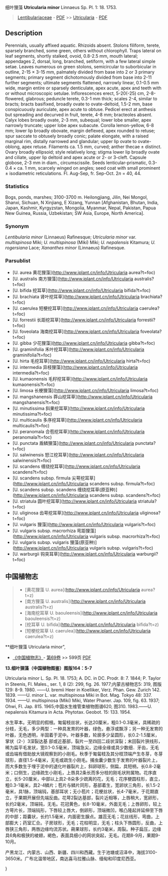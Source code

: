 细叶狸藻 **Utricularia minor** Linnaeus Sp. Pl. 1: 18. 1753.

> [Lentibulariaceae](http://www.iplant.cn/info/Lentibulariaceae?t=foc) - [PDF](http://www.iplant.cn/foc/pdf/Lentibulariaceae.pdf) >> [Utricularia](http://www.iplant.cn/info/Utricularia?t=foc) - [PDF](http://www.iplant.cn/foc/pdf/Utricularia.pdf)

## Description

Perennials, usually affixed aquatic. Rhizoids absent. Stolons filiform, terete, sparsely branched, some green, others without chlorophyll. Traps lateral on leaf segments, shortly stalked, ovoid, 0.8-2.5 mm, mouth lateral; appendages 2, dorsal, long, branched, setiform, with a few lateral simple setae. Leaves numerous on green stolons, semicircular to suborbicular in outline, 2-15 × 3-15 mm, palmately divided from base into 2 or 3 primary segments; primary segment dichotomously divided from base into 2-11 further segments; ultimate segments flattened, narrowly linear, 0.1-0.5 mm wide, margin entire or sparsely denticulate, apex acute, apex and teeth with or without microscopic setulae. Inflorescences erect, 5-20(-25) cm, 2-8-flowered, glabrous; peduncle terete, 0.3-1 mm thick; scales 2-4, similar to bracts; bracts basifixed, broadly ovate to ovate-deltoid, 1.5-2 mm, base conspicuously auriculate, apex acute to obtuse. Pedicel erect at anthesis but spreading and decurved in fruit, terete, 4-8 mm; bracteoles absent. Calyx lobes broadly ovate, 2-3 mm, subequal; lower lobe smaller, apex narrowly truncate; upper lobe apex subacute. Corolla lemon-yellow, 6-8 mm; lower lip broadly obovate, margin deflexed, apex rounded to retuse; spur saccate to obtusely broadly conic; palate elongate, with a raised marginal rim, distally narrowed and glandular; upper lip ovate to ovate-oblong, apex retuse. Filaments ca. 1.5 mm, curved; anther thecae ± distinct. Ovary broadly ellipsoid; style relatively long; stigma lower lip broadly ovate and ciliate, upper lip deltoid and apex acute or 2- or 3-cleft. Capsule globose, 2-3 mm in diam., circumscissile. Seeds lenticular-prismatic, 0.3-0.4 × ca. 1 mm, scarcely winged on angles; seed coat with small prominent ± isodiametric reticulations. Fl. Aug-Sep, fr. Sep-Oct. 2*n* = 40, 44.

### Statistics
Bogs, ponds, marshes; 3100-3700 m. Heilongjiang, Jilin, Nei Mongol, Shanxi, Sichuan, N Xinjiang, E Xizang, Yunnan [Afghanistan, Bhutan, India, Japan, Kashmir, Kyrgyzstan, Mongolia, Myanmar, Nepal, Pakistan, Papua New Guinea, Russia, Uzbekistan; SW Asia, Europe, North America].

### Synonym
*Lentibularia minor* (Linnaeus) Rafinesque; *Utricularia minor* var. *multispinosa* Miki; *U. multispinosa* (Miki) Miki; *U. nepalensis* Kitamura; *U. rogersiana* Lace; *Xananthes minor* (Linnaeus) Rafinesque.

### Parsublist

* [U.  aurea  黄花狸藻](http://www.iplant.cn/info/Utricularia aurea?t=foc)
* [U.  australis  南方狸藻](http://www.iplant.cn/info/Utricularia australis?t=foc)
* [U.  bifida  挖耳草](http://www.iplant.cn/info/Utricularia bifida?t=foc)
* [U.  brachiata  肾叶挖耳草](http://www.iplant.cn/info/Utricularia brachiata?t=foc)
* [U.  caerulea  短梗挖耳草](http://www.iplant.cn/info/Utricularia caerulea?t=foc)
* [U.  forrestii  长距挖耳草](http://www.iplant.cn/info/Utricularia forrestii?t=foc)
* [U.  foveolata  海南挖耳草](http://www.iplant.cn/info/Utricularia foveolata?t=foc)
* [U.  gibba  少花狸藻](http://www.iplant.cn/info/Utricularia gibba?t=foc)
* [U.  graminifolia  禾叶挖耳草](http://www.iplant.cn/info/Utricularia graminifolia?t=foc)
* [U.  hirta  毛挖耳草](http://www.iplant.cn/info/Utricularia hirta?t=foc)
* [U.  intermedia  异枝狸藻](http://www.iplant.cn/info/Utricularia intermedia?t=foc)
* [U.  kumaonensis  毛籽挖耳草](http://www.iplant.cn/info/Utricularia kumaonensis?t=foc)
* [U.  limosa  长梗狸藻](http://www.iplant.cn/info/Utricularia limosa?t=foc)
* [U.  mangshanensis  莽山挖耳草](http://www.iplant.cn/info/Utricularia mangshanensis?t=foc)
* [U.  minutissima  斜果挖耳草](http://www.iplant.cn/info/Utricularia minutissima?t=foc)
* [U.  multicaulis  多序挖耳草](http://www.iplant.cn/info/Utricularia multicaulis?t=foc)
* [U.  peranomala  合苞挖耳草](http://www.iplant.cn/info/Utricularia peranomala?t=foc)
* [U.  punctata  盾鳞狸藻](http://www.iplant.cn/info/Utricularia punctata?t=foc)
* [U.  salwinensis  怒江挖耳草](http://www.iplant.cn/info/Utricularia salwinensis?t=foc)
* [U.  scandens  缠绕挖耳草](http://www.iplant.cn/info/Utricularia scandens?t=foc)
* [U.  scandens subsp. firmula  尖萼挖耳草](http://www.iplant.cn/info/Utricularia scandens subsp. firmula?t=foc)
* [U.  scandens subsp. scandens  缠绕挖耳草(原亚种)](http://www.iplant.cn/info/Utricularia scandens subsp. scandens?t=foc)
* [U.  striatula  圆叶挖耳草](http://www.iplant.cn/info/Utricularia striatula?t=foc)
* [U.  uliginosa  齿萼挖耳草](http://www.iplant.cn/info/Utricularia uliginosa?t=foc)
* [U.  vulgaris  狸藻](http://www.iplant.cn/info/Utricularia vulgaris?t=foc)
* [U.  vulgaris subsp. macrorhiza  弯距狸藻](http://www.iplant.cn/info/Utricularia vulgaris subsp. macrorhiza?t=foc)
* [U.  vulgaris subsp. vulgaris  狸藻(原亚种)](http://www.iplant.cn/info/Utricularia vulgaris subsp. vulgaris?t=foc)
* [U.  warburgii  钩突耳草](http://www.iplant.cn/info/Utricularia warburgii?t=foc)

## 中国植物志

> * [黄花狸藻  U.  aurea](http://www.iplant.cn/info/Utricularia aurea?t=z)
> * [南方狸藻  U.  australis](http://www.iplant.cn/info/Utricularia australis?t=z)
> * [海南挖耳草  U.  baouleensis](http://www.iplant.cn/info/Utricularia baouleensis?t=z)
> * [挖耳草  U.  bifida](http://www.iplant.cn/info/Utricularia bifida?t=z)
> * [短梗挖耳草  U.  caerulea](http://www.iplant.cn/info/Utricularia caerulea?t=z)

**细叶狸藻 Utricularia minor",

* [《中国植物志》](http://www.iplant.cn/frps)- [第69卷](http://www.iplant.cn/frps/vol/69) >> 599页 [PDF](http://www.iplant.cn/frps/pdf/69/599.pdf)

**13.细叶狸藻（中国植物图鉴）图版164：5-7**

Utricularia minor L. Sp. Pl. 18. 1753; A. DC. in DC. Prodr. 8: 7. 1844; P. Taylor in Steenis, Fl. Males., ser. 1, 8 (2): 299, fig. 26. 1977;内蒙古植物志5: 319, 图版129: 8-9. 1980. ——U. bremii Heer in Koelliker, Verz. Phan. Gew. Zurich 142. 1839. ——U. minor L. var. multispinosa Miki in Bot. Mag. Tokyo 48: 337. 1934. ——U. multispinosa (Miki) Miki, Water Phaner. Jap. 109, fig. 63. 1937; Ohwi, Fl. Jap. 815. 1965;中国水生维管束植物图谱620, 图310. 1983.——U. nepalensis Kitamura in Acta. Phytotax. Geobot. 15: 133. 1954.

水生草本。无明显的假根。匍匐枝丝状，长达20厘米，粗0.1-0.3毫米，具稀疏的分枝，无毛，多少两型：一种具发育的叶器，绿色，悬浮或飘浮；另一种无发育的叶器，无色透明，半固着于泥中。叶器多数，轮廓多少呈圆形，长0.2-1.5厘米，掌状（2-）3深裂达基 部或近基部，裂片一至四回二歧状深裂；末回裂片狭线形，稀为扁平毛发状，宽0.1-0.5毫米，顶端急尖，边缘全缘或具少数细．牙齿，无毛或齿端有借助放大镜观察到的小刚毛。秋季于匍匐枝及其分枝顶端产生冬芽，冬芽球形，直径1.5-4毫米，无毛或疏生小刚毛。捕虫囊少数生于发育的叶器裂片上，而大多数生于埋于泥中的退化叶器裂片上，斜卵球形，侧扁，具短柄，长0.8-2毫米；口侧生，边缘疏生小刚毛，上唇具2条长而多分枝的刚毛状附属物。花序直立，长5-20厘米，中部以上具2-8朵多少疏离的花，无毛；花序梗圆柱形，直立，粗0.3-1毫米，具2-4鳞片；苞片与鳞片同形，基部着生，宽卵状三角形，长1.5-2毫米，具1脉，顶端钝，基部耳状；无小苞片；花梗丝状，长4-7毫米，于花期直立，于果期开展但先端反曲。花萼2裂达基部，裂片近相等，上唇稍大，宽卵形，长约2毫米，顶端钝，无毛。花冠黄色，长8-10毫米，外面无毛；上唇卵形，较上方萼片长，顶端钝形，下唇较上唇大，倒卵形，顶端微凹，喉凸隆起并延伸至下唇的中部；距囊状，长约1.5毫米，内面密生腺点。雄蕊无毛；花丝线形，弯曲，上部膨大；药室汇合。子房球形，无毛；花柱明显，无毛；柱头下唇圆形，反曲，上唇狭三角形，两唇边缘均流苏状。蒴果球形，长约3毫米，周裂。种子扁压，边缘具6角和极狭的棱翅，褐色，表面具细小的网状突起，无毛。花期8-9月，果期9-10月。

产黑龙江、内蒙古、山西、新疆、四川和西藏。生于池塘或沼泽中，海拔3100-3650米。广布北温带地区，南达喜马拉雅山脉、缅甸和印度尼西亚。

}